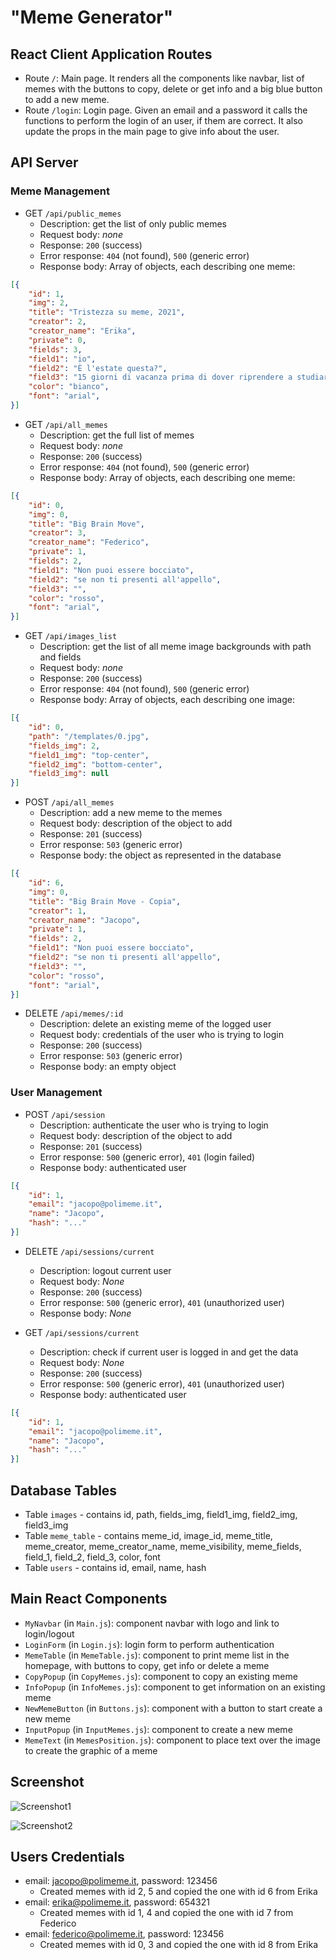 # "Meme Generator"

## React Client Application Routes

- Route `/`: Main page. It renders all the components like navbar, list of memes with the buttons to copy, delete or get info and a big blue button to add a new meme.
- Route `/login`: Login page. Given an email and a password it calls the functions to perform the login of an user, if them are correct. It also update the props in the main page to give info about the user.

## API Server

### Meme Management

- GET `/api/public_memes`
  - Description: get the list of only public memes
  - Request body: _none_
  - Response: `200` (success)
  - Error response: `404` (not found), `500` (generic error)
  - Response body: Array of objects, each describing one meme:
``` JSON
[{
    "id": 1,
    "img": 2,
    "title": "Tristezza su meme, 2021",
    "creator": 2,
    "creator_name": "Erika",
    "private": 0,
    "fields": 3,
    "field1": "io",
    "field2": "È l'estate questa?",
    "field3": "15 giorni di vacanza prima di dover riprendere a studiare per Settembre",
    "color": "bianco",
    "font": "arial",
}]
```

- GET `/api/all_memes`
  - Description: get the full list of memes
  - Request body: _none_
  - Response: `200` (success)
  - Error response: `404` (not found), `500` (generic error)
  - Response body: Array of objects, each describing one meme:
``` JSON
[{
    "id": 0,
    "img": 0,
    "title": "Big Brain Move",
    "creator": 3,
    "creator_name": "Federico",
    "private": 1,
    "fields": 2,
    "field1": "Non puoi essere bocciato",
    "field2": "se non ti presenti all'appello",
    "field3": "",
    "color": "rosso",
    "font": "arial",
}]
```

- GET `/api/images_list`
  - Description: get the list of all meme image backgrounds with path and fields
  - Request body: _none_
  - Response: `200` (success)
  - Error response: `404` (not found), `500` (generic error)
  - Response body: Array of objects, each describing one image:
``` JSON
[{
    "id": 0,
    "path": "/templates/0.jpg",
    "fields_img": 2,
    "field1_img": "top-center",
    "field2_img": "bottom-center",
    "field3_img": null
}]
```

- POST `/api/all_memes`
  - Description: add a new meme to the memes
  - Request body: description of the object to add
  - Response: `201` (success)
  - Error response: `503` (generic error)
  - Response body: the object as represented in the database
``` JSON
[{
    "id": 6,
    "img": 0,
    "title": "Big Brain Move - Copia",
    "creator": 1,
    "creator_name": "Jacopo",
    "private": 1,
    "fields": 2,
    "field1": "Non puoi essere bocciato",
    "field2": "se non ti presenti all'appello",
    "field3": "",
    "color": "rosso",
    "font": "arial",
}]
```

- DELETE `/api/memes/:id`
  - Description: delete an existing meme of the logged user
  - Request body: credentials of the user who is trying to login
  - Response: `200` (success)
  - Error response: `503` (generic error)
  - Response body: an empty object

### User Management

- POST `/api/session`
  - Description: authenticate the user who is trying to login
  - Request body: description of the object to add
  - Response: `201` (success)
  - Error response: `500` (generic error), `401` (login failed)
  - Response body: authenticated user
``` JSON
[{
    "id": 1,
    "email": "jacopo@polimeme.it",
    "name": "Jacopo",
    "hash": "..."
}]
```

- DELETE `/api/sessions/current`
  - Description: logout current user
  - Request body: _None_
  - Response: `200` (success)
  - Error response: `500` (generic error), `401` (unauthorized user)
  - Response body: _None_

- GET `/api/sessions/current`
  - Description: check if current user is logged in and get the data
  - Request body: _None_
  - Response: `200` (success)
  - Error response: `500` (generic error), `401` (unauthorized user)
  - Response body: authenticated user
``` JSON
[{
    "id": 1,
    "email": "jacopo@polimeme.it",
    "name": "Jacopo",
    "hash": "..."
}]
```

## Database Tables

- Table `images` - contains id, path, fields_img, field1_img, field2_img, field3_img
- Table `meme_table` - contains meme_id, image_id, meme_title, meme_creator, meme_creator_name, meme_visibility, meme_fields, field_1, field_2, field_3, color, font
- Table `users` - contains id, email, name, hash


## Main React Components

- `MyNavbar` (in `Main.js`): component navbar with logo and link to login/logout
- `LoginForm` (in `Login.js`): login form to perform authentication
- `MemeTable` (in `MemeTable.js`): component to print meme list in the homepage, with buttons to copy, get info or delete a meme
- `CopyPopup` (in `CopyMemes.js`): component to copy an existing meme
- `InfoPopup` (in `InfoMemes.js`): component to get information on an existing meme
- `NewMemeButton` (in `Buttons.js`): component with a button to start create a new meme
- `InputPopup` (in `InputMemes.js`): component to create a new meme
- `MemeText` (in `MemesPosition.js`): component to place text over the image to create the graphic of a meme

## Screenshot

![Screenshot1](./client/screenshot2.png)


![Screenshot2](./client/screenshot.png)

## Users Credentials

- email: jacopo@polimeme.it, password: 123456 
  - Created memes with id 2, 5 and copied the one with id 6 from Erika
- email: erika@polimeme.it, password: 654321
  - Created memes with id 1, 4 and copied the one with id 7 from Federico
- email: federico@polimeme.it, password: 123456
  - Created memes with id 0, 3 and copied the one with id 8 from Erika
